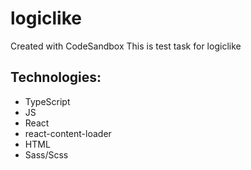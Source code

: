 # logiclike
Created with CodeSandbox
This is test task for logiclike 

## Technologies:
- TypeScript
- JS
- React
- react-content-loader
- HTML
- Sass/Scss
  
